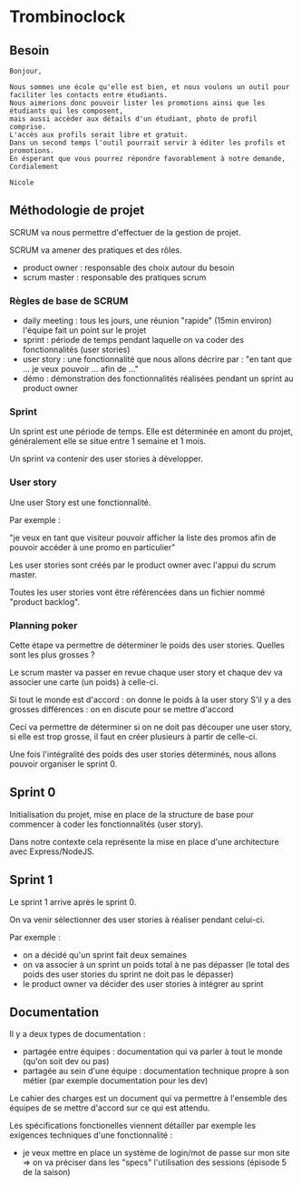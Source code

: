 # Trombinoclock

## Besoin

```
Bonjour,

Nous sommes une école qu'elle est bien, et nous voulons un outil pour faciliter les contacts entre étudiants.
Nous aimerions donc pouvoir lister les promotions ainsi que les étudiants qui les composent,
mais aussi accèder aux détails d'un étudiant, photo de profil comprise.
L'accès aux profils serait libre et gratuit.
Dans un second temps l'outil pourrait servir à éditer les profils et promotions.
En ésperant que vous pourrez répondre favorablement à notre demande,
Cordialement

Nicole
```

## Méthodologie de projet

SCRUM va nous permettre d'effectuer de la gestion de projet.

SCRUM va amener des pratiques et des rôles.

- product owner : responsable des choix autour du besoin
- scrum master : responsable des pratiques scrum

### Règles de base de SCRUM

- daily meeting : tous les jours, une réunion "rapide" (15min environ) l'équipe fait un point sur le projet
- sprint : période de temps pendant laquelle on va coder des fonctionnalités (user stories)
- user story : une fonctionnalité que nous allons décrire par : "en tant que ... je veux pouvoir ... afin de ..."
- démo : démonstration des fonctionnalités réalisées pendant un sprint au product owner

### Sprint

Un sprint est une période de temps. Elle est déterminée en amont du projet, généralement elle se situe entre 1 semaine et 1 mois.

Un sprint va contenir des user stories à développer.

### User story

Une user Story est une fonctionnalité.

Par exemple :

"je veux en tant que visiteur pouvoir afficher la liste des promos afin de pouvoir accéder à une promo en particulier"

Les user stories sont créés par le product owner avec l'appui du scrum master.

Toutes les user stories vont être référencées dans un fichier nommé "product backlog".

### Planning poker

Cette étape va permettre de déterminer le poids des user stories. Quelles sont les plus grosses ?

Le scrum master va passer en revue chaque user story et chaque dev va associer une carte (un poids) à celle-ci.

Si tout le monde est d'accord : on donne le poids à la user story
S'il y a des grosses différences : on en discute pour se mettre d'accord

Ceci va permettre de déterminer si on ne doit pas découper une user story, si elle est trop grosse, il faut en créer plusieurs à partir de celle-ci.

Une fois l'intégralité des poids des user stories déterminés, nous allons pouvoir organiser le sprint 0.

## Sprint 0

Initialisation du projet, mise en place de la structure de base pour commencer à coder les fonctionnalités (user story).

Dans notre contexte cela représente la mise en place d'une architecture avec Express/NodeJS.

## Sprint 1

Le sprint 1 arrive après le sprint 0.

On va venir sélectionner des user stories à réaliser pendant celui-ci.

Par exemple :

- on a décidé qu'un sprint fait deux semaines
- on va associer à un sprint un poids total à ne pas dépasser (le total des poids des user stories du sprint ne doit pas le dépasser)
- le product owner va décider des user stories à intégrer au sprint

## Documentation

Il y a deux types de documentation :

- partagée entre équipes : documentation qui va parler à tout le monde (qu'on soit dev ou pas)
- partagée au sein d'une équipe : documentation technique propre à son métier (par exemple documentation pour les dev)

Le cahier des charges est un document qui va permettre à l'ensemble des équipes de se mettre d'accord sur ce qui est attendu.

Les spécifications fonctionelles viennent détailler par exemple les exigences techniques d'une fonctionnalité :

- je veux mettre en place un système de login/mot de passe sur mon site => on va préciser dans les "specs" l'utilisation des sessions (épisode 5 de la saison)
